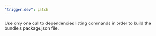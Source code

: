 ```yaml
---
"trigger.dev": patch
---
```


Use only one call to dependencies listing commands in order to build the bundle's package.json file.
